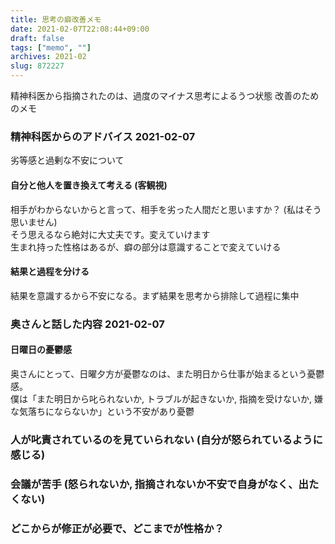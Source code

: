 ```yaml
---
title: 思考の癖改善メモ
date: 2021-02-07T22:08:44+09:00
draft: false
tags: ["memo", ""]
archives: 2021-02
slug: 872227
---
```

精神科医から指摘されたのは、過度のマイナス思考によるうつ状態
改善のためのメモ

### 精神科医からのアドバイス 2021-02-07
劣等感と過剰な不安について
#### 自分と他人を置き換えて考える (客観視)
相手がわからないからと言って、相手を劣った人間だと思いますか？ (私はそう思いません)  
そう思えるなら絶対に大丈夫です。変えていけます  
生まれ持った性格はあるが、癖の部分は意識することで変えていける

#### 結果と過程を分ける
結果を意識するから不安になる。まず結果を思考から排除して過程に集中

### 奥さんと話した内容 2021-02-07
#### 日曜日の憂鬱感
奥さんにとって、日曜夕方が憂鬱なのは、また明日から仕事が始まるという憂鬱感。  
僕は「また明日から叱られないか, トラブルが起きないか, 指摘を受けないか, 嫌な気落ちにならないか」という不安があり憂鬱

### 人が叱責されているのを見ていられない (自分が怒られているように感じる)
### 会議が苦手 (怒られないか, 指摘されないか不安で自身がなく、出たくない)
### どこからが修正が必要で、どこまでが性格か？